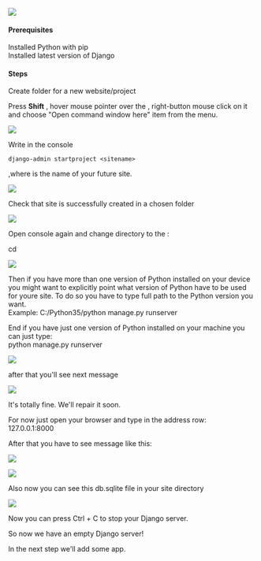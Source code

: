 ![](https://i.imgur.com/ToTcQml.png)

#### **Prerequisites**

Installed Python with pip  
Installed latest version of Django

#### **Steps**

Create folder for a new website/project

Press **Shift** , hover mouse pointer over the <project folder>, right-button mouse click on it and choose "Open command window here" item from the menu.

![](https://i.imgur.com/DzVUYDk.png)

Write in the console

```
django-admin startproject <sitename>
```
,where <sitename> is the name of your future site.

![](https://i.imgur.com/jD3GZxO.png)

Check that site is successfully created in a chosen folder

![](https://i.imgur.com/xdwSGN5.png)

Open console again and change directory to the <sitename> :

cd <sitename>

![](https://i.imgur.com/5mxCNlV.png)

Then if you have more than one version of Python installed on your device you might want to explicitly point what version of Python have to be used for youre site. To do so you have to type full path to the Python version you want.  
Example: C:/Python35/python manage.py runserver

End if you have just one version of Python installed on your machine you can just type:  
python manage.py runserver

![](https://i.imgur.com/AzY0uFD.png)

after that you'll see next message

![](https://i.imgur.com/J3p97rB.png)

It's totally fine. We'll repair it soon.

For now just open your browser and type in the address row:  
127.0.0.1:8000

After that you have to see message like this:

![](https://i.imgur.com/gC7WnGR.png)

![](https://i.imgur.com/yz0Ii5n.png)

Also now you can see this db.sqlite file in your site directory

![](https://i.imgur.com/71sH1Yk.png)

Now you can press Ctrl + C to stop your Django server.

So now we have an empty Django server!

In the next step we'll add some app.
